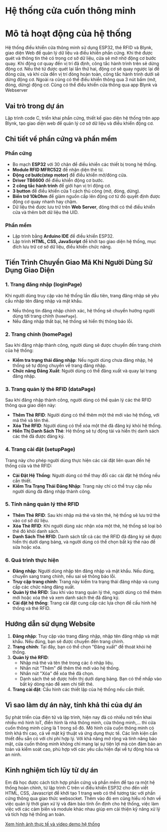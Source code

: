 # Hệ thống cửa cuốn thông minh

# Mô tả hoạt động của hệ thống
Hệ thống điều khiển cửa thông minh sử dụng ESP32, thẻ RFID và Blynk, giao diện Web để quản lý dữ liệu và điều khiển phần cứng. Khi thẻ được quét và thông tin thẻ có trong cơ sở dữ liệu, cửa sẽ mở nhờ động cơ bước quay. Khi động cơ quay đến vị trí đã định, công tắc hành trình trên sẽ dừng động cơ. Nếu thẻ từ được quét lại lần thứ hai, động cơ sẽ quay ngược lại để đóng cửa, và khi cửa đến vị trí đóng hoàn toàn, công tắc hành trình dưới sẽ dừng động cơ. Ngoài ra cũng có thể điều khiển thông qua 3 nút bấm (mở, đóng, dừng) động cơ. Cũng có thể điều khiển cửa thông qua app Blynk và Webserver 


## Vai trò trong dự án
Lập trình code C, triển khai phần cứng, thiết kế giao diện hệ thống trên app Blynk, tạo giao diện web để quản lý cơ sở dữ liệu và điều khiển động cơ.

## Chi tiết về phần cứng và phần mềm

### Phần cứng
- Bo mạch **ESP32** với 30 chân để điều khiển các thiết bị trong hệ thống.
- **Module RFID MFRC522** để nhận diện thẻ từ.
- **Động cơ bước(step motor)** để điều khiển mở/đóng cửa.
- **Driver TB6600** để điều khiển động cơ bước.
- **2 công tắc hành trình** để giới hạn vị trí động cơ.
- **3 button** để điều khiển cửa 1 cách thủ công (mở, đóng, dừng).
- **Biến trở 10kOhm** để giảm nguồn cấp lên động cơ từ đó quyết định được động cơ quay nhanh hay chậm.
- Dữ liệu thẻ được lưu trữ trên **Web Server**, đông thời có thể điều khiển cửa và thêm bớt dữ liệu thẻ UID.

### Phần mềm
- Lập trình bằng **Arduino IDE** để điều khiển ESP32.
- Lập trình **HTML, CSS, JavaScript** để khởi tạo giao diện hệ thống, mục đích lưu trữ cơ sở dữ liệu, điều khiển chức năng.
## Tiến Trình Chuyển Giao Mã Khi Người Dùng Sử Dụng Giao Diện

### 1. **Trang đăng nhập (loginPage)**
Khi người dùng truy cập vào hệ thống lần đầu tiên, trang đăng nhập sẽ yêu cầu nhập tên đăng nhập và mật khẩu.
- Nếu thông tin đăng nhập chính xác, hệ thống sẽ chuyển hướng người dùng tới trang chính (`homePage`).
- Nếu đăng nhập thất bại, hệ thống sẽ hiển thị thông báo lỗi.

### 2. **Trang chính (homePage)**
Sau khi đăng nhập thành công, người dùng sẽ được chuyển đến trang chính của hệ thống:
- **Kiểm tra trạng thái đăng nhập**: Nếu người dùng chưa đăng nhập, hệ thống sẽ tự động chuyển về trang đăng nhập.
- **Chức năng Đăng Xuất**: Người dùng có thể đăng xuất và quay lại trang đăng nhập.

### 3. **Trang quản lý thẻ RFID (dataPage)**
Sau khi đăng nhập thành công, người dùng có thể quản lý các thẻ RFID thông qua giao diện này:
- **Thêm Thẻ RFID**: Người dùng có thể thêm một thẻ mới vào hệ thống, với mã thẻ và tên thẻ.
- **Xóa Thẻ RFID**: Người dùng có thể xóa một thẻ đã đăng ký khỏi hệ thống.
- **Hiển Thị Danh Sách Thẻ**: Hệ thống sẽ tự động tải và hiển thị danh sách các thẻ đã được đăng ký.

### 4. **Trang cài đặt (setupPage)**
Trang này cho phép người dùng thực hiện các cài đặt liên quan đến hệ thống cửa và thẻ RFID:
- **Cài Đặt Hệ Thống**: Người dùng có thể thay đổi các cài đặt hệ thống nếu cần thiết.
- **Kiểm Tra Trạng Thái Đăng Nhập**: Trang này chỉ có thể truy cập nếu người dùng đã đăng nhập thành công.

### 5. **Tính năng quản lý tthẻ RFID**
- **Thêm Thẻ RFID**: Sau khi nhập mã thẻ và tên thẻ, hệ thống sẽ lưu trữ thẻ vào cơ sở dữ liệu.
- **Xóa Thẻ RFID**: Khi người dùng xác nhận xóa một thẻ, hệ thống sẽ loại bỏ thẻ đó khỏi danh sách.
- **Danh Sách Thẻ RFID**: Danh sách tất cả các thẻ RFID đã đăng ký sẽ được hiển thị dưới dạng bảng, và người dùng có thể chọn bất kỳ thẻ nào để sửa hoặc xóa.

### 6. **Quá trình thực hiện**
- **Đăng nhập**: Người dùng nhập tên đăng nhập và mật khẩu. Nếu đúng, chuyển sang trang chính, nếu sai sẽ thông báo lỗi.
- **Truy cập trang chính**: Trang này kiểm tra trạng thái đăng nhập và cung cấp các chức năng đăng xuất.
- **Quản lý thẻ RFID**: Sau khi vào trang quản lý thẻ, người dùng có thể thêm mới hoặc xóa thẻ và xem danh sách thẻ đã đăng ký.
- **Cài đặt hệ thống**: Trang cài đặt cung cấp các lựa chọn để cấu hình hệ thống và thẻ RFID.

## Hướng dẫn sử dụng Website

1. **Đăng nhập**: Truy cập vào trang đăng nhập, nhập tên đăng nhập và mật khẩu. Nếu đúng, bạn sẽ được chuyển đến trang chính.
2. **Trang chính**: Tại đây, bạn có thể chọn "Đăng xuất" để thoát khỏi hệ thống.
3. **Quản lý thẻ RFID**:
   - Nhập mã thẻ và tên thẻ trong các ô nhập liệu.
   - Nhấn nút "Thêm" để thêm thẻ mới vào hệ thống.
   - Nhấn nút "Xóa" để xóa thẻ đã chọn.
   - Danh sách thẻ sẽ được hiển thị dưới dạng bảng. Bạn có thể nhấp vào bất kỳ dòng nào để xem chi tiết thẻ.
4. **Trang cài đặt**: Cấu hình các thiết lập của hệ thống nếu cần thiết.

## Vì sao làm dự án này, tính khả thi của dự án
Sự phát triển của điện tử và lập trình, hiện nay đã có nhiều nơi trển khai nhiều mô hình IoT, điển hình là nhà thông minh, cửa thông minh,... thì cửa cuốn thông minh cũng là 1 trong số đó. Mô hình cửa cuốn thông minh có tính khả thi cao, cả về mặt kỹ thuật và ứng dụng thực tế. Các linh kiện cần thiết đều sẵn có với chi phí hợp lý. Với khả năng mở rộng và tính năng bảo mật, cửa cuốn thông minh không chỉ mang lại sự tiện lợi mà còn đảm bảo an toàn và kiểm soát cao, phù hợp với các yêu cầu hiện đại về tự động hóa và an ninh.

## Kinh nghiệm tích lũy từ dự án
Em đã học được cách tích hợp phần cứng và phần mềm để tạo ra một hệ thống hoàn chỉnh, từ lập trình C trên vi điều khiển ESP32 cho đến viết HTML, CSS, Javascript để khởi tạo 1 trang web có thể tương tác với phần cứng thông qua giao thức websocket. Thêm vào đó em cũng hiểu rõ hơn về việc quản lý thời gian xử lý và đảm bảo tính ổn định cho hệ thống, việc làm việc với các cảm biến và module khác nhau giúp em cải thiện kỹ năng xử lý và tích hợp hệ thống an toàn.

[Xem hình ảnh thực tế và video demo hệ thống](https://drive.google.com/drive/folders/1_SHG40nfEkMB5-iA8ZEfWTfBTKq0bDkS?dmr=1&ec=wgc-drive-globalnav-goto)





